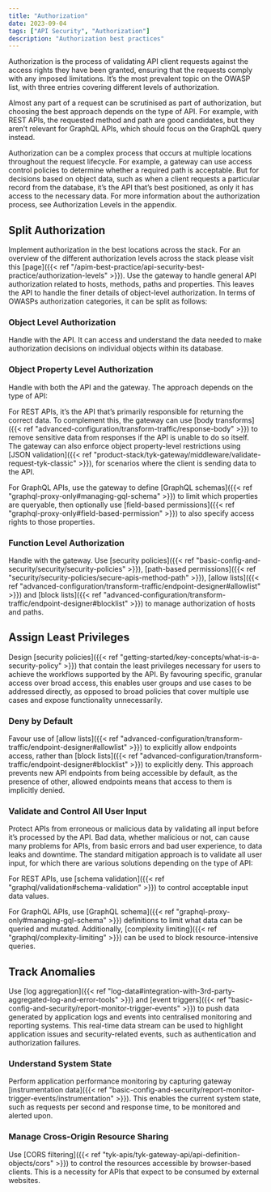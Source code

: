 ```yaml
---
title: "Authorization"
date: 2023-09-04
tags: ["API Security", "Authorization"]
description: "Authorization best practices"
---
```


Authorization is the process of validating API client requests against the access rights they have been granted, ensuring that the requests comply with any imposed limitations. It’s the most prevalent topic on the OWASP list, with three entries covering different levels of authorization.

Almost any part of a request can be scrutinised as part of authorization, but choosing the best approach depends on the type of API. For example, with REST APIs, the requested method and path are good candidates, but they aren’t relevant for GraphQL APIs, which should focus on the GraphQL query instead.

Authorization can be a complex process that occurs at multiple locations throughout the request lifecycle. For example, a gateway can use access control policies to determine whether a required path is acceptable. But for decisions based on object data, such as when a client requests a particular record from the database, it’s the API that’s best positioned, as only it has access to the necessary data. For more information about the authorization process, see Authorization Levels in the appendix.

## Split Authorization

Implement authorization in the best locations across the stack. For an overview of the different authorization levels across the stack please visit this [page]({{< ref "/apim-best-practice/api-security-best-practice/authorization-levels" >}}). Use the gateway to handle general API authorization related to hosts, methods, paths and properties. This leaves the API to handle the finer details of object-level authorization. In terms of OWASPs authorization categories, it can be split as follows:

### Object Level Authorization

Handle with the API. It can access and understand the data needed to make authorization decisions on individual objects within its database.

### Object Property Level Authorization

Handle with both the API and the gateway. The approach depends on the type of API:

For REST APIs, it’s the API that’s primarily responsible for returning the correct data. To complement this, the gateway can use [body transforms]({{< ref "advanced-configuration/transform-traffic/response-body" >}}) to remove sensitive data from responses if the API is unable to do so itself. The gateway can also enforce object property-level restrictions using [JSON validation]({{< ref "product-stack/tyk-gateway/middleware/validate-request-tyk-classic" >}}), for scenarios where the client is sending data to the API.

For GraphQL APIs, use the gateway to define [GraphQL schemas]({{< ref "graphql-proxy-only#managing-gql-schema" >}}) to limit which properties are queryable, then optionally use [field-based permissions]({{< ref "graphql-proxy-only#field-based-permission" >}}) to also specify access rights to those properties. 

### Function Level Authorization

Handle with the gateway. Use [security policies]({{< ref "basic-config-and-security/security/security-policies" >}}), [path-based permissions]({{< ref "security/security-policies/secure-apis-method-path" >}}), [allow lists]({{< ref "advanced-configuration/transform-traffic/endpoint-designer#allowlist" >}}) and [block lists]({{< ref "advanced-configuration/transform-traffic/endpoint-designer#blocklist" >}}) to manage authorization of hosts and paths.

## Assign Least Privileges

Design [security policies]({{< ref "getting-started/key-concepts/what-is-a-security-policy" >}}) that contain the least privileges necessary for users to achieve the workflows supported by the API. By favouring specific, granular access over broad access, this enables user groups and use cases to be addressed directly, as opposed to broad policies that cover multiple use cases and expose functionality unnecessarily.

### Deny by Default

Favour use of [allow lists]({{< ref "advanced-configuration/transform-traffic/endpoint-designer#allowlist" >}}) to explicitly allow endpoints access, rather than [block lists]({{< ref "advanced-configuration/transform-traffic/endpoint-designer#blocklist" >}}) to explicitly deny. This approach prevents new API endpoints from being accessible by default, as the presence of other, allowed endpoints means that access to them is implicitly denied.

### Validate and Control All User Input

Protect APIs from erroneous or malicious data by validating all input before it’s processed by the API. Bad data, whether malicious or not, can cause many problems for APIs, from basic errors and bad user experience, to data leaks and downtime. The standard mitigation approach is to validate all user input, for which there are various solutions depending on the type of API:

For REST APIs, use [schema validation]({{< ref "graphql/validation#schema-validation" >}}) to control acceptable input data values.

For GraphQL APIs, use [GraphQL schema]({{< ref "graphql-proxy-only#managing-gql-schema" >}}) definitions to limit what data can be queried and mutated. Additionally, [complexity limiting]({{< ref "graphql/complexity-limiting" >}}) can be used to block resource-intensive queries.

## Track Anomalies

Use [log aggregation]({{< ref "log-data#integration-with-3rd-party-aggregated-log-and-error-tools" >}}) and [event triggers]({{< ref "basic-config-and-security/report-monitor-trigger-events" >}}) to push data generated by application logs and events into centralised monitoring and reporting systems. This real-time data stream can be used to highlight application issues and security-related events, such as authentication and authorization failures.

### Understand System State

Perform application performance monitoring by capturing gateway [instrumentation data]({{< ref "basic-config-and-security/report-monitor-trigger-events/instrumentation" >}}). This enables the current system state, such as requests per second and response time, to be monitored and alerted upon.

### Manage Cross-Origin Resource Sharing

Use [CORS filtering]({{< ref "tyk-apis/tyk-gateway-api/api-definition-objects/cors" >}}) to control the resources accessible by browser-based clients. This is a necessity for APIs that expect to be consumed by external websites.

